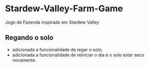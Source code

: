# Stardew-Valley-Farm-Game
Jogo de Fazenda inspirado em Stardew Valley

## Regando o solo
- adicionada a funcionalidade de regar o solo;
- adicionada a funcionalidade de reiniciar o dia e o solo estar seco novamente.

